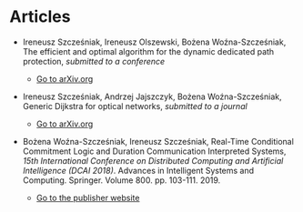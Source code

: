 <!-- -*- coding: utf-8 -*- -->

# Articles

* Ireneusz Szcześniak, Ireneusz Olszewski, Bożena Woźna-Szcześniak,
  The efficient and optimal algorithm for the dynamic dedicated path
  protection, *submitted to a conference*

  * [Go to arXiv.org](https://arxiv.org/abs/1905.04581)

* Ireneusz Szcześniak, Andrzej Jajszczyk, Bożena Woźna-Szcześniak,
  Generic Dijkstra for optical networks, *submitted to a journal*

  * [Go to arXiv.org](https://arxiv.org/abs/1810.04481)

* Bożena Woźna-Szcześniak, Ireneusz Szcześniak, Real-Time Conditional
  Commitment Logic and Duration Communication Interpreted Systems,
  *15th International Conference on Distributed Computing and
  Artificial Intelligence (DCAI 2018)*. Advances in Intelligent
  Systems and Computing. Springer. Volume 800. pp. 103-111. 2019.

  * [Go to the publisher
    website](https://doi.org/10.1007/978-3-319-94649-8_13)
